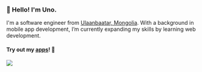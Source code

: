 ### 👋 Hello! I'm Uno.

I'm a software engineer from <a href="https://en.wikipedia.org/wiki/Ulaanbaatar">Ulaanbaatar, Mongolia</a>. With a background in mobile app development, I’m currently expanding my skills by learning web development.

#### Try out my <a href="https://apps.apple.com/us/developer/usukhbayar-batbayar/id1532655863">apps</a>! 📱 

<a href="https://skillicons.dev">
  <img src="https://skillicons.dev/icons?i=androidstudio,apple,unity,reactivex,py,cs,php,swift,cpp" />
</a>
